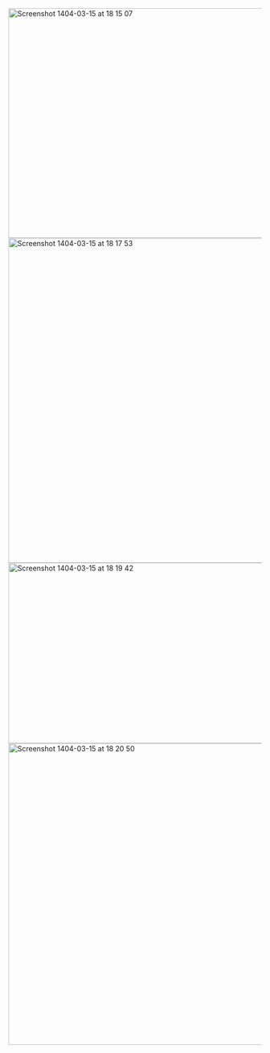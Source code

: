 <img width="1089" height="457" alt="Screenshot 1404-03-15 at 18 15 07" src="https://github.com/user-attachments/assets/ba63b8e9-a5fb-4748-a173-d842d4fedd9d" />

<img width="1088" height="646" alt="Screenshot 1404-03-15 at 18 17 53" src="https://github.com/user-attachments/assets/47096f16-72cb-4ff9-9963-a55ba9ba0403" />

<img width="1088" height="359" alt="Screenshot 1404-03-15 at 18 19 42" src="https://github.com/user-attachments/assets/b842e587-3d10-4d27-bd0c-0889359e838f" />


<img width="1085" height="600" alt="Screenshot 1404-03-15 at 18 20 50" src="https://github.com/user-attachments/assets/70d5cc94-436e-4e4b-800d-0146aa65e993" />
